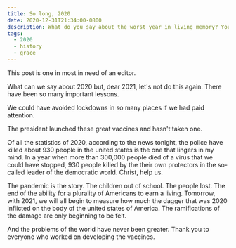 ```yaml
---
title: So long, 2020
date: 2020-12-31T21:34:00-0800
description: What do you say about the worst year in living memory? You say to the next year, ...
tags:
  - 2020
  - history
  - grace
---
```


This post is one in most in need of an editor.

What can we say about 2020 but, dear 2021, let's not do this again. There have been so many important lessons.

We could have avoided lockdowns in so many places if we had paid attention.

The president launched these great vaccines and hasn't taken one.

Of all the statistics of 2020, according to the news tonight, the police have
killed about 930 people in the united states is the one that lingers in my mind.
In a year when more than 300,000 people died of a virus that we could have
stopped, 930 people killed by the their own protectors in the so-called leader
of the democratic world. Christ, help us.

The pandemic is the story. The children out of school. The people lost. The end
of the ability for a plurality of Americans to earn a living. Tomorrow, with
2021, we will all begin to measure how much the dagger that was 2020 inflicted
on the body of the united states of America. The ramifications of the damage are
only beginning to be felt.

And the problems of the world have never been greater. Thank you to everyone who
worked on developing the vaccines.
